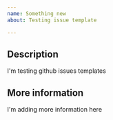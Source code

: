```yaml
---
name: Something new
about: Testing issue template

---
```


## Description
I'm testing github issues templates

## More information
I'm adding more information here
